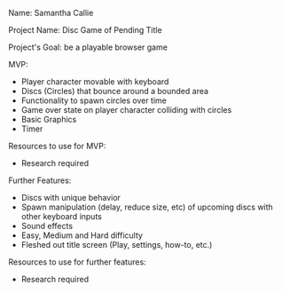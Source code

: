 Name: Samantha Callie

Project Name: Disc Game of Pending Title

Project's Goal: be a playable browser game

MVP:
- Player character movable with keyboard
- Discs (Circles) that bounce around a bounded area
- Functionality to spawn circles over time
- Game over state on player character colliding with circles
- Basic Graphics
- Timer

Resources to use for MVP:
- Research required

Further Features:
- Discs with unique behavior
- Spawn manipulation (delay, reduce size, etc) of upcoming discs with other keyboard inputs
- Sound effects
- Easy, Medium and Hard difficulty
- Fleshed out title screen (Play, settings, how-to, etc.)

Resources to use for further features:
- Research required